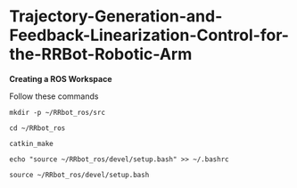 # Trajectory-Generation-and-Feedback-Linearization-Control-for-the-RRBot-Robotic-Arm

**Creating a ROS Workspace**

Follow these commands
```
mkdir -p ~/RRbot_ros/src
```
```
cd ~/RRbot_ros
```
```
catkin_make
```
```
echo "source ~/RRbot_ros/devel/setup.bash" >> ~/.bashrc
```
```
source ~/RRbot_ros/devel/setup.bash
```
